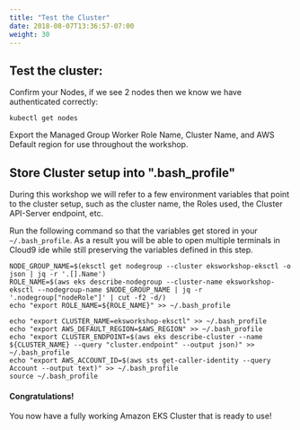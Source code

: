 ```yaml
---
title: "Test the Cluster"
date: 2018-08-07T13:36:57-07:00
weight: 30
---
```

## Test the cluster:
Confirm your Nodes, if we see 2 nodes then we know we have authenticated correctly:

```
kubectl get nodes 
```

Export the Managed Group Worker Role Name, Cluster Name, and AWS Default region for use throughout the workshop.


## Store Cluster setup into ".bash_profile"

During this workshop we will refer to a few environment variables that point to the cluster setup, such as the cluster name, the Roles used, the Cluster API-Server endpoint, etc. 

Run the following command so that the variables get stored in your `~/.bash_profile`. As a result you will be able to open multiple terminals in Cloud9 ide while still preserving the variables defined in this step.

```
NODE_GROUP_NAME=$(eksctl get nodegroup --cluster eksworkshop-eksctl -o json | jq -r '.[].Name')
ROLE_NAME=$(aws eks describe-nodegroup --cluster-name eksworkshop-eksctl --nodegroup-name $NODE_GROUP_NAME | jq -r '.nodegroup["nodeRole"]' | cut -f2 -d/)
echo "export ROLE_NAME=${ROLE_NAME}" >> ~/.bash_profile

echo "export CLUSTER_NAME=eksworkshop-eksctl" >> ~/.bash_profile
echo "export AWS_DEFAULT_REGION=$AWS_REGION" >> ~/.bash_profile
echo "export CLUSTER_ENDPOINT=$(aws eks describe-cluster --name ${CLUSTER_NAME} --query "cluster.endpoint" --output json)" >> ~/.bash_profile
echo "export AWS_ACCOUNT_ID=$(aws sts get-caller-identity --query Account --output text)" >> ~/.bash_profile
source ~/.bash_profile
```

#### Congratulations!

You now have a fully working Amazon EKS Cluster that is ready to use!

